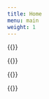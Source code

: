 ```yaml
---
title: Home
menu: main
weight: 1
---
```


{{<our-projects>}}

{{<our-mission>}}

{{<sponsors>}}

{{<testimonials>}}


